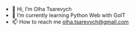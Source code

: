 - 👋 Hi, I’m Olha Tsarevych 
- 🌱 I’m currently learning Python Web with GoIT
- 📫 How to reach me olha.tsarevych@gmail.com

<!---
HelgaTsar/HelgaTsar is a ✨ special ✨ repository because its `README.md` (this file) appears on your GitHub profile.
You can click the Preview link to take a look at your changes.
--->
